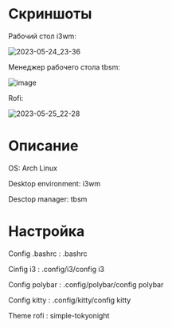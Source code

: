 # Скриншоты

Рабочий стол i3wm:

![2023-05-24_23-36](https://github.com/Norefolon/My-settings-linux/assets/112607231/024286d0-e9d7-40f9-8614-ab4767276d84)

Менеджер рабочего стола tbsm:

![image](https://user-images.githubusercontent.com/112607231/236680326-99677499-b579-40c4-9bad-3d23fccca4e2.png)

Rofi:

![2023-05-25_22-28](https://github.com/Norefolon/My-settings-linux/assets/112607231/fce26f6e-2d08-4dd2-a44a-9a73cb0b2bda)
  
# Описание

OS: Arch Linux

Desktop environment: i3wm

Desctop manager: tbsm

# Настройка

Config .bashrc : .bashrc

Cinfig i3 : .config/i3/config i3

Config polybar : .config/polybar/config polybar

Config kitty : .config/kitty/config kitty

Theme rofi : simple-tokyonight
